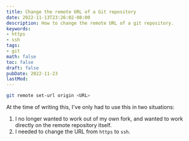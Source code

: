 ```yaml
---
title: Change the remote URL of a Git repository
date: 2022-11-13T23:26:02-08:00
description: How to change the remote URL of a git repository.
keywords:  
- https
- ssh
tags:
- git
math: false
toc: false
draft: false
pubDate: 2022-11-23
lastMod:
---
```


```bash
git remote set-url origin <URL>
```
At the time of writing this, I've only had to use this in two situations:

1. I no longer wanted to work out of my own fork, and wanted to work directly on the remote repository itself. 
2. I needed to change the URL from `https` to `ssh`.
